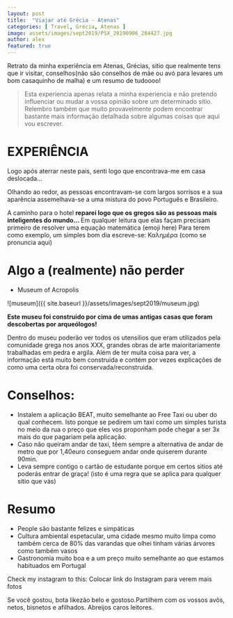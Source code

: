 ```yaml
---
layout: post
title:  "Viajar até Grécia - Atenas"
categories: [ Travel, Grécia, Atenas ]
image: assets/images/sept2019/PSX_20190906_204427.jpg
author: alex
featured: true
---
```

Retrato da minha experiência em Atenas, Grécias, sitio que realmente tens que ir visitar, conselhos(não são conselhos de mãe ou avó para levares um bom casaquinho de malha) e um resumo de tudoooo!


> Esta experiencia apenas relata a minha experiencia e não pretendo influenciar ou mudar a vossa opinião sobre um determinado sitio. Relembro também que muito provavelmente podem encontrar bastante mais informação detalhada sobre algumas coisas que aqui vou escrever.

# EXPERIÊNCIA

Logo após aterrar neste pais, senti logo que encontrava-me em casa deslocada...

Olhando ao redor, as pessoas encontravam-se com largos sorrisos e a sua aparência assemelhava-se a uma mistura do povo Português e Brasileiro.

A caminho para o hotel <b> reparei logo que os gregos são as pessoas mais inteligentes do mundo... </b> Em qualquer leitura que elas façam precisam primeiro de resolver uma equação matemática (emoji here)
Para terem como exemplo, um simples bom dia escreve-se: Καλημέρα (como se pronuncia aqui)


# Algo a (realmente) não perder

* Museum of Acropolis

![museum]({{ site.baseurl }}/assets/images/sept2019/museum.jpg)


<b>
Este museu foi construido por cima de umas antigas casas que foram descobertas por arqueólogos! 
</b>

Dentro do museu poderão ver todos os utensilios que eram utilizados pela comunidade grega nos anos XXX, grandes obras de arte maioritariamente trabalhadas em pedra e argila.
Além de ter muita coisa para ver, a informação está muito bem construida e contém por vezes explicações de como uma certa obra foi conservada/reconstruida. 


# Conselhos:
* Instalem a aplicação BEAT, muito semelhante ao Free Taxi ou uber do qual conhecem. Isto porque se pedirem um taxi como um simples turista no meio da rua o preço que eles vos proponham pode chegar a ser 3x mais do que pagariam pela aplicação. 
* Caso não queiram andar de taxi, têem sempre a alternativa de andar de metro que por 1,40euro conseguem andar onde quiserem durante 90min.
* Leva sempre contigo o cartão de estudante porque em certos sitios até poderás entrar de graça! (isto é uma regra que se aplica para qualquer sitio que vás)


# Resumo
* People são bastante felizes e simpáticas
* Cultura ambiental espetacular, uma cidade mesmo muito limpa como também cerca de 80% das varandas que olhei tinham várias árvores como também vasos
* Gastronomia muito boa e a um preço muito semelhante ao que estamos habituados em Portugal

Check my instagram to this:
Colocar link do Instagram para verem mais fotos 

Se você gostou, bota likezão belo e gostoso.Partilhem com os vossos avôs, netos, bisnetos e afilhados. Abreijos caros leitores.
